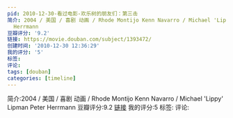```yaml
---
pid: 2010-12-30-看过电影-欢乐树的朋友们：第三击
简介: 2004 / 美国 / 喜剧 动画 / Rhode Montijo Kenn Navarro / Michael 'Lippy' Lipman Peter
  Herrmann
豆瓣评分: '9.2'
链接: https://movie.douban.com/subject/1393472/
创建时间: '2010-12-30 12:36:29'
我的评分: '5'
标签:
评论:
tags: [douban]
categories: [timeline]
---
```

简介:2004 / 美国 / 喜剧 动画 / Rhode Montijo Kenn Navarro / Michael 'Lippy' Lipman Peter Herrmann
豆瓣评分:9.2
[链接](https://movie.douban.com/subject/1393472/)
我的评分:5
标签:
评论:
